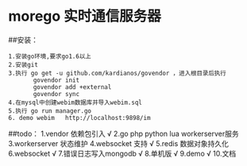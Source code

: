 
# morego 实时通信服务器


##安装：

    1.安装go环境,要求go1.6以上
    2.安装git
    3.执行 go get -u github.com/kardianos/govendor ，进入根目录后执行
           govendor init 
           govendor add +external
           govendor sync 
    4.在mysql中创建webim数据库并导入webim.sql  
    5.执行 go run manager.go
    6. demo webim   http://localhost:9898/im



##todo：
    1.vendor 依赖包引入              √
    2.go php python lua workerserver服务  
    3.workerserver 状态维护 
    4.websocket 支持                 √
    5.redis 数据对象持久化           
    6.websocket                      √
    7.错误日志写入mongodb            √
    8.单机版                         √
    9.demo                          √
    10.文档
